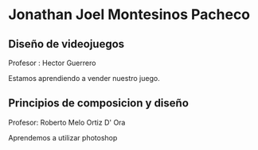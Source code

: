 # Jonathan Joel Montesinos Pacheco

## Diseño de videojuegos

Profesor : Hector Guerrero

Estamos aprendiendo a vender nuestro juego.

## Principios de composicion y diseño

Profesor: Roberto Melo Ortiz D' Ora

Aprendemos a utilizar photoshop